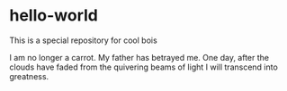 # hello-world
This is a special repository for cool bois

I am no longer a carrot. My father has betrayed me. One day, after the clouds have faded from the quivering beams of light I will transcend into greatness.
